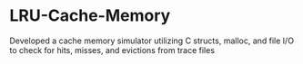 # LRU-Cache-Memory
Developed a cache memory simulator utilizing C structs, malloc, and file I/O to check for hits, misses, and evictions from trace files 
